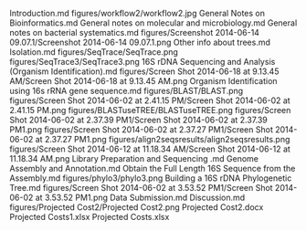Introduction.md
figures/workflow2/workflow2.jpg
General Notes on Bioinformatics.md
General notes on molecular and microbiology.md
General notes on bacterial systematics.md
figures/Screenshot 2014-06-14 09.07.1/Screenshot 2014-06-14 09.07.1.png
Other info about trees.md
Isolation.md
figures/SeqTrace/SeqTrace.png
figures/SeqTrace3/SeqTrace3.png
16S rDNA Sequencing and Analysis (Organism Identification).md
figures/Screen Shot 2014-06-18 at 9.13.45 AM/Screen Shot 2014-06-18 at 9.13.45 AM.png
Organism Identification using 16s rRNA gene sequence.md
figures/BLAST/BLAST.png
figures/Screen Shot 2014-06-02 at 2.41.15 PM/Screen Shot 2014-06-02 at 2.41.15 PM.png
figures/BLASTuseTREE/BLASTuseTREE.png
figures/Screen Shot 2014-06-02 at 2.37.39 PM1/Screen Shot 2014-06-02 at 2.37.39 PM1.png
figures/Screen Shot 2014-06-02 at 2.37.27 PM1/Screen Shot 2014-06-02 at 2.37.27 PM1.png
figures/align2seqsresults/align2seqsresults.png
figures/Screen Shot 2014-06-12 at 11.18.34 AM/Screen Shot 2014-06-12 at 11.18.34 AM.png
Library Preparation and Sequencing .md
Genome Assembly and Annotation.md
Obtain the Full Length 16S Sequence from the Assembly.md
figures/phylo3/phylo3.png
Building a 16S rDNA Phylogenetic Tree.md
figures/Screen Shot 2014-06-02 at 3.53.52 PM1/Screen Shot 2014-06-02 at 3.53.52 PM1.png
Data Submission.md
Discussion.md
figures/Projected Cost2/Projected Cost2.png
Projected Cost2.docx
Projected Costs1.xlsx
Projected Costs.xlsx